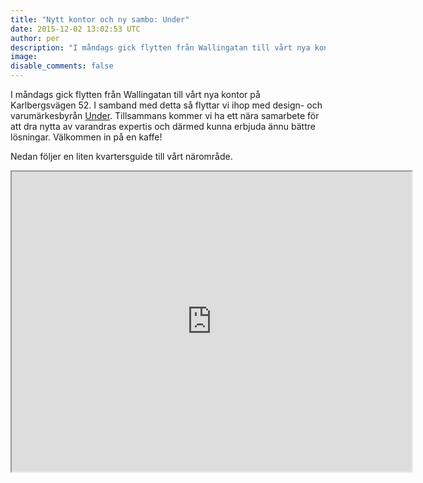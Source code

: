 ```yaml
---
title: "Nytt kontor och ny sambo: Under"
date: 2015-12-02 13:02:53 UTC
author: per
description: "I måndags gick flytten från Wallingatan till vårt nya kontor på Karlbergsvägen 52. I samband med detta så flyttar vi ihop med design- och varumärkesbyrån Under."
image:
disable_comments: false
---
```


I måndags gick flytten från Wallingatan till vårt nya kontor på Karlbergsvägen 52. I samband med detta så flyttar vi ihop med design- och varumärkesbyrån [Under](http://www.understhlm.se). Tillsammans kommer vi ha ett nära samarbete för att dra nytta av varandras expertis och därmed kunna erbjuda ännu bättre lösningar. Välkommen in på en kaffe!

Nedan följer en liten kvartersguide till vårt närområde.

<div class="embed"><iframe src="https://www.google.com/maps/d/embed?mid=zOX0_9xP-45k.knlGP4zSBYRs" width="640" height="480"></iframe></div>
